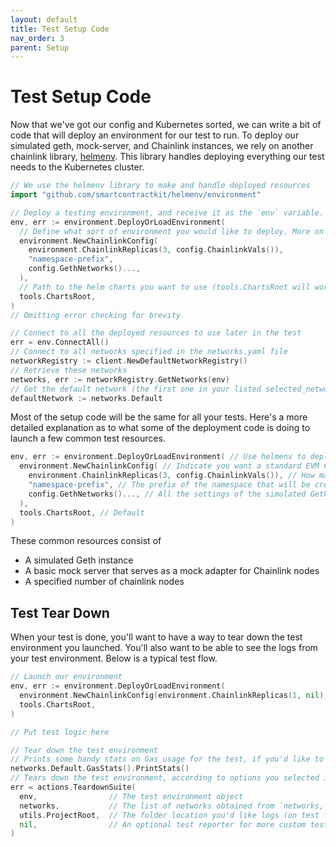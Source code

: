 ```yaml
---
layout: default
title: Test Setup Code
nav_order: 3
parent: Setup
---
```


# Test Setup Code

Now that we've got our config and Kubernetes sorted, we can write a bit of code that will deploy an environment for our test to run. To deploy our simulated geth, mock-server, and Chainlink instances, we rely on another chainlink library, [helmenv](https://github.com/smartcontractkit/helmenv/). This library handles deploying everything our test needs to the Kubernetes cluster.

```go
// We use the helmenv library to make and handle deployed resources
import "github.com/smartcontractkit/helmenv/environment"

// Deploy a testing environment, and receive it as the `env` variable. This is used to connect to resources.
env, err := environment.DeployOrLoadEnvironment( 
  // Define what sort of environment you would like to deploy. More on this below
  environment.NewChainlinkConfig(
    environment.ChainlinkReplicas(3, config.ChainlinkVals()),
    "namespace-prefix",
    config.GethNetworks()...,
  ),
  // Path to the helm charts you want to use (tools.ChartsRoot will work fine for 99% of cases)
  tools.ChartsRoot,
)
// Omitting error checking for brevity

// Connect to all the deployed resources to use later in the test
err = env.ConnectAll()
// Connect to all networks specified in the networks.yaml file
networkRegistry := client.NewDefaultNetworkRegistry()
// Retrieve these networks
networks, err := networkRegistry.GetNetworks(env)
// Get the default network (the first one in your listed selected_networks)
defaultNetwork := networks.Default
```

Most of the setup code will be the same for all your tests. Here's a more detailed explanation as to what some of the deployment code is doing to launch a few common test resources.

```go
env, err := environment.DeployOrLoadEnvironment( // Use helmenv to deploy a new environment
  environment.NewChainlinkConfig( // Indicate you want a standard EVM Chainlink testing environment
    environment.ChainlinkReplicas(3, config.ChainlinkVals()), // How many Chainlink nodes to launch, and what values to provide them
    "namespace-prefix", // The prefix of the namespace that will be created in Kubernetes
    config.GethNetworks()..., // All the settings of the simulated Geth networks that will be launched
  ),
  tools.ChartsRoot, // Default 
)
```

These common resources consist of

* A simulated Geth instance
* A basic mock server that serves as a mock adapter for Chainlink nodes
* A specified number of chainlink nodes

## Test Tear Down

When your test is done, you'll want to have a way to tear down the test environment you launched. You'll also want to be able to see the logs from your test environment. Below is a typical test flow.

```go
// Launch our environment
env, err := environment.DeployOrLoadEnvironment( 
  environment.NewChainlinkConfig(environment.ChainlinkReplicas(1, nil), "chainlink-test-setup"),
  tools.ChartsRoot,
)

// Put test logic here

// Tear down the test environment
// Prints some handy stats on Gas usage for the test, if you'd like to see that info.
networks.Default.GasStats().PrintStats()
// Tears down the test environment, according to options you selected in the `framework.yaml` config file
err = actions.TeardownSuite(
  env,                // The test environment object
  networks,           // The list of networks obtained from `networks, err := networkRegistry.GetNetworks(env)`
  utils.ProjectRoot,  // The folder location you'd like logs (on test failure) to be dumped to
  nil,                // An optional test reporter for more custom test statistics (we'll get to that later)
)
```
